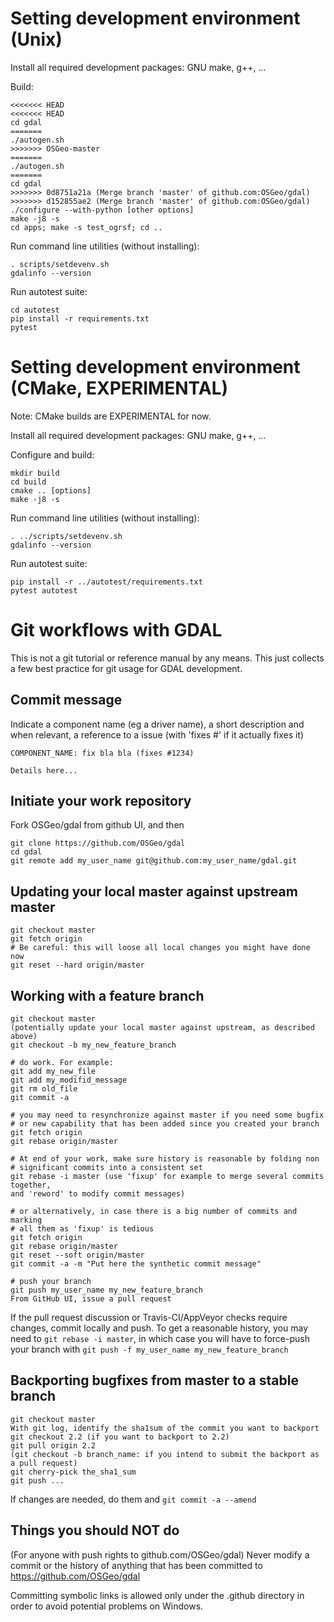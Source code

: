 Setting development environment (Unix)
======================================

Install all required development packages: GNU make, g++, ...

Build:

```
<<<<<<< HEAD
<<<<<<< HEAD
cd gdal
=======
./autogen.sh
>>>>>>> OSGeo-master
=======
./autogen.sh
=======
cd gdal
>>>>>>> 0d8751a21a (Merge branch 'master' of github.com:OSGeo/gdal)
>>>>>>> d152855ae2 (Merge branch 'master' of github.com:OSGeo/gdal)
./configure --with-python [other options]
make -j8 -s
cd apps; make -s test_ogrsf; cd ..
```

Run command line utilities (without installing):
```
. scripts/setdevenv.sh
gdalinfo --version
```

Run autotest suite:
```
cd autotest
pip install -r requirements.txt
pytest
```

Setting development environment (CMake, EXPERIMENTAL)
=====================================================

Note: CMake builds are EXPERIMENTAL for now.

Install all required development packages: GNU make, g++, ...

Configure and build:

```
mkdir build
cd build
cmake .. [options]
make -j8 -s
```

Run command line utilities (without installing):
```
. ../scripts/setdevenv.sh
gdalinfo --version
```

Run autotest suite:
```
pip install -r ../autotest/requirements.txt
pytest autotest
```

Git workflows with GDAL
=======================

This is not a git tutorial or reference manual by any means. This just collects
a few best practice for git usage for GDAL development.

Commit message
--------------

Indicate a component name (eg a driver name), a short description and when
relevant, a reference to a issue (with 'fixes #' if it actually fixes it)

```
COMPONENT_NAME: fix bla bla (fixes #1234)

Details here...
```

Initiate your work repository
-----------------------------

Fork OSGeo/gdal from github UI, and then
```
git clone https://github.com/OSGeo/gdal
cd gdal
git remote add my_user_name git@github.com:my_user_name/gdal.git
```

Updating your local master against upstream master
--------------------------------------------------

```
git checkout master
git fetch origin
# Be careful: this will loose all local changes you might have done now
git reset --hard origin/master
```

Working with a feature branch
-----------------------------

```
git checkout master
(potentially update your local master against upstream, as described above)
git checkout -b my_new_feature_branch

# do work. For example:
git add my_new_file
git add my_modifid_message
git rm old_file
git commit -a

# you may need to resynchronize against master if you need some bugfix
# or new capability that has been added since you created your branch
git fetch origin
git rebase origin/master

# At end of your work, make sure history is reasonable by folding non
# significant commits into a consistent set
git rebase -i master (use 'fixup' for example to merge several commits together,
and 'reword' to modify commit messages)

# or alternatively, in case there is a big number of commits and marking
# all them as 'fixup' is tedious
git fetch origin
git rebase origin/master
git reset --soft origin/master
git commit -a -m "Put here the synthetic commit message"

# push your branch
git push my_user_name my_new_feature_branch
From GitHub UI, issue a pull request
```

If the pull request discussion or Travis-CI/AppVeyor checks require changes,
commit locally and push. To get a reasonable history, you may need to
```git rebase -i master```, in which case you will have to force-push your
branch with ```git push -f my_user_name my_new_feature_branch```


Backporting bugfixes from master to a stable branch
---------------------------------------------------

```
git checkout master
With git log, identify the sha1sum of the commit you want to backport
git checkout 2.2 (if you want to backport to 2.2)
git pull origin 2.2
(git checkout -b branch_name: if you intend to submit the backport as a pull request)
git cherry-pick the_sha1_sum
git push ...
```
If changes are needed, do them and ```git commit -a --amend```


Things you should NOT do
------------------------

(For anyone with push rights to github.com/OSGeo/gdal) Never modify a commit or
the history of anything that has been
committed to https://github.com/OSGeo/gdal

Committing symbolic links is allowed only under the .github directory in order to
avoid potential problems on Windows.
